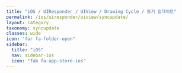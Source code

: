 ```yaml
---
title: "iOS / UIResponder / UIView / Drawing Cycle / 동기 업데이트"
permalink: /ios/uiresponder/uiview/syncupdate/
layout: category
taxonomy: syncupdate
classes: wide
icon: "far fa-folder-open"
sidebar:
  title: "iOS"
  nav: sidebar-ios
  icon: "fab fa-app-store-ios"
---
```

